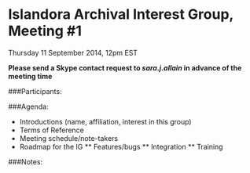 # Islandora Archival Interest Group, Meeting #1
Thursday 11 September 2014, 12pm EST

**Please send a Skype contact request to *sara.j.allain* in advance of the meeting time**

###Participants:

###Agenda:
* Introductions (name, affiliation, interest in this group)
* Terms of Reference
* Meeting schedule/note-takers
* Roadmap for the IG
** Features/bugs
** Integration
** Training

###Notes:
